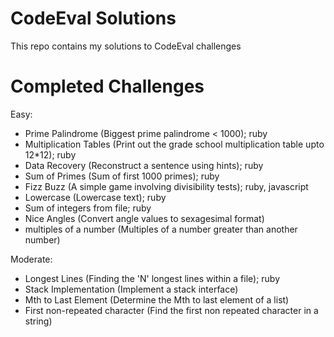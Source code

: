 CodeEval Solutions
==================

This repo contains my solutions to CodeEval challenges

Completed Challenges
==================
Easy:
- Prime Palindrome (Biggest prime palindrome < 1000); ruby
- Multiplication Tables (Print out the grade school multiplication table upto 12*12); ruby
- Data Recovery (Reconstruct a sentence using hints); ruby
- Sum of Primes (Sum of first 1000 primes); ruby
- Fizz Buzz (A simple game involving divisibility tests); ruby, javascript
- Lowercase (Lowercase text); ruby
- Sum of integers from file; ruby
- Nice Angles (Convert angle values to sexagesimal format)
- multiples of a number (Multiples of a number greater than another number)

Moderate:
- Longest Lines (Finding the 'N' longest lines within a file); ruby
- Stack Implementation (Implement a stack interface)
- Mth to Last Element (Determine the Mth to last element of a list)
- First non-repeated character (Find the first non repeated character in a string)